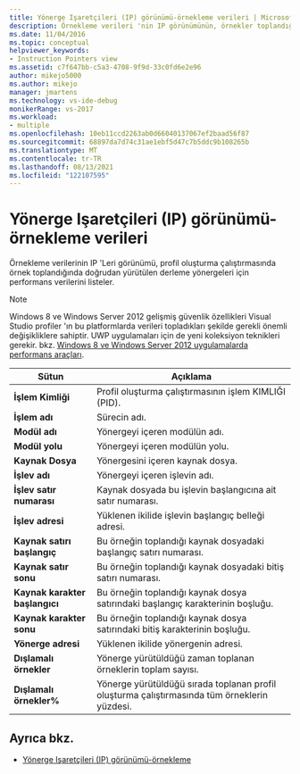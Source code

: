 ```yaml
---
title: Yönerge Işaretçileri (IP) görünümü-örnekleme verileri | Microsoft Docs
description: Örnekleme verileri 'nin IP görünümünün, örnekler toplandığında doğrudan yürütülen derleme yönergelerinin performans verilerini nasıl listeleyeceğinizi öğrenin.
ms.date: 11/04/2016
ms.topic: conceptual
helpviewer_keywords:
- Instruction Pointers view
ms.assetid: c7f647bb-c5a3-4708-9f9d-33c0fd6e2e96
author: mikejo5000
ms.author: mikejo
manager: jmartens
ms.technology: vs-ide-debug
monikerRange: vs-2017
ms.workload:
- multiple
ms.openlocfilehash: 10eb11ccd2263ab0d66040137067ef2baad56f87
ms.sourcegitcommit: 68897da7d74c31ae1ebf5d47c7b5ddc9b108265b
ms.translationtype: MT
ms.contentlocale: tr-TR
ms.lasthandoff: 08/13/2021
ms.locfileid: "122107595"
---
```

# <a name="instruction-pointers-ips-view---sampling-data"></a>Yönerge Işaretçileri (IP) görünümü-örnekleme verileri
Örnekleme verilerinin IP 'Leri görünümü, profil oluşturma çalıştırmasında örnek toplandığında doğrudan yürütülen derleme yönergeleri için performans verilerini listeler.

> [!NOTE]
> Windows 8 ve Windows Server 2012 gelişmiş güvenlik özellikleri Visual Studio profiler 'ın bu platformlarda verileri topladıkları şekilde gerekli önemli değişikliklere sahiptir. UWP uygulamaları için de yeni koleksiyon teknikleri gerekir. bkz. [Windows 8 ve Windows Server 2012 uygulamalarda performans araçları](../profiling/performance-tools-on-windows-8-and-windows-server-2012-applications.md).

|Sütun|Açıklama|
|------------|-----------------|
|**İşlem Kimliği**|Profil oluşturma çalıştırmasının işlem KIMLIĞI (PID).|
|**İşlem adı**|Sürecin adı.|
|**Modül adı**|Yönergeyi içeren modülün adı.|
|**Modül yolu**|Yönergeyi içeren modülün yolu.|
|**Kaynak Dosya**|Yönergesini içeren kaynak dosya.|
|**İşlev adı**|Yönergeyi içeren işlevin adı.|
|**İşlev satır numarası**|Kaynak dosyada bu işlevin başlangıcına ait satır numarası.|
|**İşlev adresi**|Yüklenen ikilide işlevin başlangıç belleği adresi.|
|**Kaynak satırı başlangıç**|Bu örneğin toplandığı kaynak dosyadaki başlangıç satırı numarası.|
|**Kaynak satır sonu**|Bu örneğin toplandığı kaynak dosyadaki bitiş satırı numarası.|
|**Kaynak karakter başlangıcı**|Bu örneğin toplandığı kaynak dosya satırındaki başlangıç karakterinin boşluğu.|
|**Kaynak karakter sonu**|Bu örneğin toplandığı kaynak dosya satırındaki bitiş karakterinin boşluğu.|
|**Yönerge adresi**|Yüklenen ikilide yönergenin adresi.|
|**Dışlamalı örnekler**|Yönerge yürütüldüğü zaman toplanan örneklerin toplam sayısı.|
|**Dışlamalı örnekler%**|Yönerge yürütüldüğü sırada toplanan profil oluşturma çalıştırmasında tüm örneklerin yüzdesi.|

## <a name="see-also"></a>Ayrıca bkz.
- [Yönerge Işaretçileri (IP) görünümü-örnekleme](../profiling/instruction-pointers-ips-view-dotnet-memory-sampling-data.md)
